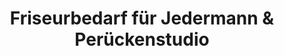 ---
title: "Friseurbedarf für Jedermann & Perückenstudio"
url: /arnsberg/friseurbedarf-fuer-jedermann-und-perueckenstudio/
shop: Kosmetik
---